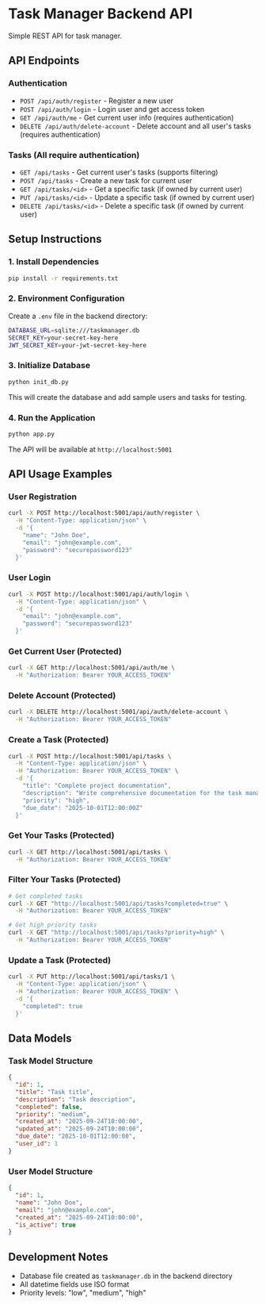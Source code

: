 # Task Manager Backend API

Simple REST API for task manager.

## API Endpoints

### Authentication

- `POST /api/auth/register` - Register a new user
- `POST /api/auth/login` - Login user and get access token
- `GET /api/auth/me` - Get current user info (requires authentication)
- `DELETE /api/auth/delete-account` - Delete account and all user's tasks (requires authentication)

### Tasks (All require authentication)

- `GET /api/tasks` - Get current user's tasks (supports filtering)
- `POST /api/tasks` - Create a new task for current user
- `GET /api/tasks/<id>` - Get a specific task (if owned by current user)
- `PUT /api/tasks/<id>` - Update a specific task (if owned by current user)
- `DELETE /api/tasks/<id>` - Delete a specific task (if owned by current user)

## Setup Instructions

### 1. Install Dependencies

```bash
pip install -r requirements.txt
```

### 2. Environment Configuration

Create a `.env` file in the backend directory:

```bash
DATABASE_URL=sqlite:///taskmanager.db
SECRET_KEY=your-secret-key-here
JWT_SECRET_KEY=your-jwt-secret-key-here
```

### 3. Initialize Database

```bash
python init_db.py
```

This will create the database and add sample users and tasks for testing.

### 4. Run the Application

```bash
python app.py
```

The API will be available at `http://localhost:5001`

## API Usage Examples

### User Registration

```bash
curl -X POST http://localhost:5001/api/auth/register \
  -H "Content-Type: application/json" \
  -d '{
    "name": "John Doe",
    "email": "john@example.com",
    "password": "securepassword123"
  }'
```

### User Login

```bash
curl -X POST http://localhost:5001/api/auth/login \
  -H "Content-Type: application/json" \
  -d '{
    "email": "john@example.com",
    "password": "securepassword123"
  }'
```

### Get Current User (Protected)

```bash
curl -X GET http://localhost:5001/api/auth/me \
  -H "Authorization: Bearer YOUR_ACCESS_TOKEN"
```

### Delete Account (Protected)

```bash
curl -X DELETE http://localhost:5001/api/auth/delete-account \
  -H "Authorization: Bearer YOUR_ACCESS_TOKEN"
```

### Create a Task (Protected)

```bash
curl -X POST http://localhost:5001/api/tasks \
  -H "Content-Type: application/json" \
  -H "Authorization: Bearer YOUR_ACCESS_TOKEN" \
  -d '{
    "title": "Complete project documentation",
    "description": "Write comprehensive documentation for the task manager",
    "priority": "high",
    "due_date": "2025-10-01T12:00:00Z"
  }'
```

### Get Your Tasks (Protected)

```bash
curl -X GET http://localhost:5001/api/tasks \
  -H "Authorization: Bearer YOUR_ACCESS_TOKEN"
```

### Filter Your Tasks (Protected)

```bash
# Get completed tasks
curl -X GET "http://localhost:5001/api/tasks?completed=true" \
  -H "Authorization: Bearer YOUR_ACCESS_TOKEN"

# Get high priority tasks
curl -X GET "http://localhost:5001/api/tasks?priority=high" \
  -H "Authorization: Bearer YOUR_ACCESS_TOKEN"
```

### Update a Task (Protected)

```bash
curl -X PUT http://localhost:5001/api/tasks/1 \
  -H "Content-Type: application/json" \
  -H "Authorization: Bearer YOUR_ACCESS_TOKEN" \
  -d '{
    "completed": true
  }'
```

## Data Models

### Task Model Structure

```json
{
  "id": 1,
  "title": "Task title",
  "description": "Task description",
  "completed": false,
  "priority": "medium",
  "created_at": "2025-09-24T10:00:00",
  "updated_at": "2025-09-24T10:00:00",
  "due_date": "2025-10-01T12:00:00",
  "user_id": 1
}
```

### User Model Structure

```json
{
  "id": 1,
  "name": "John Doe",
  "email": "john@example.com",
  "created_at": "2025-09-24T10:00:00",
  "is_active": true
}
```

## Development Notes

- Database file created as `taskmanager.db` in the backend directory
- All datetime fields use ISO format
- Priority levels: "low", "medium", "high"